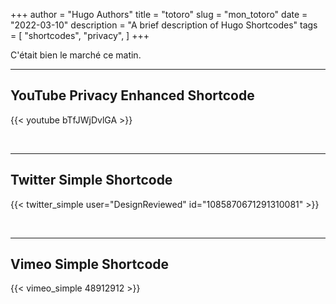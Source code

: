 +++
author = "Hugo Authors"
title = "totoro"
slug = "mon_totoro"
date = "2022-03-10"
description = "A brief description of Hugo Shortcodes"
tags = [
    "shortcodes",
    "privacy",
]
+++

C'était bien le marché ce matin.
<!--more-->
---

## YouTube Privacy Enhanced Shortcode

{{< youtube bTfJWjDvlGA >}}

<br>

---

## Twitter Simple Shortcode

{{< twitter_simple user="DesignReviewed" id="1085870671291310081" >}}

<br>

---

## Vimeo Simple Shortcode

{{< vimeo_simple 48912912 >}}

